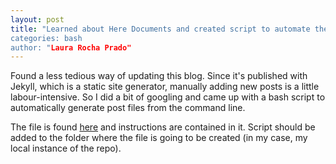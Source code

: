 ```yaml
---
layout: post
title: "Learned about Here Documents and created script to automate these posts templates
categories: bash
author: "Laura Rocha Prado"
---
```


Found a less tedious way of updating this blog. Since it's published with Jekyll, which is a static site generator, manually adding new posts is a little labour-intensive. So I did a bit of googling and came up with a bash script to automatically generate post files from the command line.

The file is found [here](https://github.com/arbolitoloco/done/blob/master/_posts/newpost.sh) and instructions are contained in it. Script should be added to the folder where the file is going to be created (in my case, my local instance of the repo).

